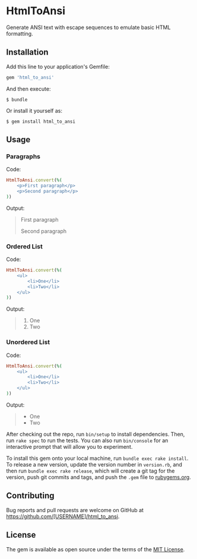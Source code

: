 # HtmlToAnsi

Generate ANSI text with escape sequences to emulate basic HTML formatting.

## Installation

Add this line to your application's Gemfile:

```ruby
gem 'html_to_ansi'
```

And then execute:

    $ bundle

Or install it yourself as:

    $ gem install html_to_ansi

## Usage

### Paragraphs

Code:

```ruby
HtmlToAnsi.convert(%(
    <p>First paragraph</p>
    <p>Second paragraph</p>
))
```

Output:

> First paragraph
>
> Second paragraph

### Ordered List

Code:

```ruby
HtmlToAnsi.convert(%(
    <ul>
        <li>One</li>
        <li>Two</li>
    </ul>
))
```

Output:

> 1. One
> 2. Two

### Unordered List

Code:

```ruby
HtmlToAnsi.convert(%(
    <ul>
        <li>One</li>
        <li>Two</li>
    </ul>
))
```

Output:

> * One
> * Two

After checking out the repo, run `bin/setup` to install dependencies. Then, run `rake spec` to run the tests. You can also run `bin/console` for an interactive prompt that will allow you to experiment.

To install this gem onto your local machine, run `bundle exec rake install`. To release a new version, update the version number in `version.rb`, and then run `bundle exec rake release`, which will create a git tag for the version, push git commits and tags, and push the `.gem` file to [rubygems.org](https://rubygems.org).

## Contributing

Bug reports and pull requests are welcome on GitHub at https://github.com/[USERNAME]/html_to_ansi.

## License

The gem is available as open source under the terms of the [MIT License](https://opensource.org/licenses/MIT).
